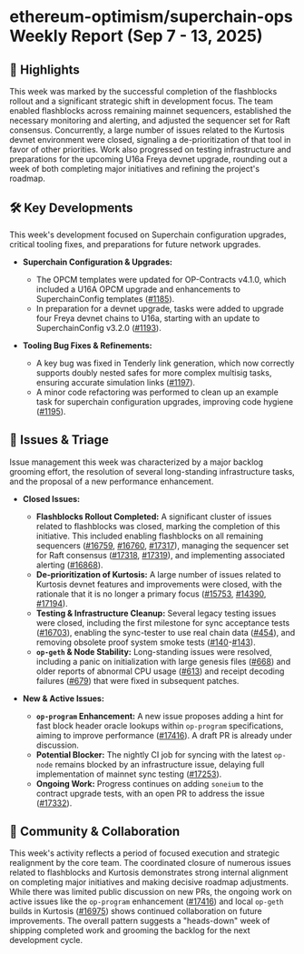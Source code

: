 # ethereum-optimism/superchain-ops Weekly Report (Sep 7 - 13, 2025)

## 🚀 Highlights
This week was marked by the successful completion of the flashblocks rollout and a significant strategic shift in development focus. The team enabled flashblocks across remaining mainnet sequencers, established the necessary monitoring and alerting, and adjusted the sequencer set for Raft consensus. Concurrently, a large number of issues related to the Kurtosis devnet environment were closed, signaling a de-prioritization of that tool in favor of other priorities. Work also progressed on testing infrastructure and preparations for the upcoming U16a Freya devnet upgrade, rounding out a week of both completing major initiatives and refining the project's roadmap.

## 🛠️ Key Developments
This week's development focused on Superchain configuration upgrades, critical tooling fixes, and preparations for future network upgrades.

-   **Superchain Configuration & Upgrades:**
    -   The OPCM templates were updated for OP-Contracts v4.1.0, which included a U16A OPCM upgrade and enhancements to SuperchainConfig templates ([#1185](https://github.com/ethereum-optimism/superchain-ops/pull/1185)).
    -   In preparation for a devnet upgrade, tasks were added to upgrade four Freya devnet chains to U16a, starting with an update to SuperchainConfig v3.2.0 ([#1193](https://github.com/ethereum-optimism/superchain-ops/pull/1193)).

-   **Tooling Bug Fixes & Refinements:**
    -   A key bug was fixed in Tenderly link generation, which now correctly supports doubly nested safes for more complex multisig tasks, ensuring accurate simulation links ([#1197](https://github.com/ethereum-optimism/superchain-ops/pull/1197)).
    -   A minor code refactoring was performed to clean up an example task for superchain configuration upgrades, improving code hygiene ([#1195](https://github.com/ethereum-optimism/superchain-ops/pull/1195)).

## 🐛 Issues & Triage
Issue management this week was characterized by a major backlog grooming effort, the resolution of several long-standing infrastructure tasks, and the proposal of a new performance enhancement.

-   **Closed Issues:**
    -   **Flashblocks Rollout Completed:** A significant cluster of issues related to flashblocks was closed, marking the completion of this initiative. This included enabling flashblocks on all remaining sequencers ([#16759](https://github.com/ethereum-optimism/superchain-ops/issues/16759), [#16760](https://github.com/ethereum-optimism/superchain-ops/issues/16760), [#17317](https://github.com/ethereum-optimism/superchain-ops/issues/17317)), managing the sequencer set for Raft consensus ([#17318](https://github.com/ethereum-optimism/superchain-ops/issues/17318), [#17319](https://github.com/ethereum-optimism/superchain-ops/issues/17319)), and implementing associated alerting ([#16868](https://github.com/ethereum-optimism/superchain-ops/issues/16868)).
    -   **De-prioritization of Kurtosis:** A large number of issues related to Kurtosis devnet features and improvements were closed, with the rationale that it is no longer a primary focus ([#15753](https://github.com/ethereum-optimism/superchain-ops/issues/15753), [#14390](https://github.com/ethereum-optimism/superchain-ops/issues/14390), [#17194](https://github.com/ethereum-optimism/superchain-ops/issues/17194)).
    -   **Testing & Infrastructure Cleanup:** Several legacy testing issues were closed, including the first milestone for sync acceptance tests ([#16703](https://github.com/ethereum-optimism/superchain-ops/issues/16703)), enabling the sync-tester to use real chain data ([#454](https://github.com/ethereum-optimism/superchain-ops/issues/454)), and removing obsolete proof system smoke tests ([#140](https://github.com/ethereum-optimism/superchain-ops/issues/140)-[#143](https://github.com/ethereum-optimism/superchain-ops/issues/143)).
    -   **`op-geth` & Node Stability:** Long-standing issues were resolved, including a panic on initialization with large genesis files ([#668](https://github.com/ethereum-optimism/superchain-ops/issues/668)) and older reports of abnormal CPU usage ([#613](https://github.com/ethereum-optimism/superchain-ops/issues/613)) and receipt decoding failures ([#679](https://github.com/ethereum-optimism/superchain-ops/issues/679)) that were fixed in subsequent patches.

-   **New & Active Issues:**
    -   **`op-program` Enhancement:** A new issue proposes adding a hint for fast block header oracle lookups within `op-program` specifications, aiming to improve performance ([#17416](https://github.com/ethereum-optimism/superchain-ops/issues/17416)). A draft PR is already under discussion.
    -   **Potential Blocker:** The nightly CI job for syncing with the latest `op-node` remains blocked by an infrastructure issue, delaying full implementation of mainnet sync testing ([#17253](https://github.com/ethereum-optimism/superchain-ops/issues/17253)).
    -   **Ongoing Work:** Progress continues on adding `soneium` to the contract upgrade tests, with an open PR to address the issue ([#17332](https://github.com/ethereum-optimism/superchain-ops/issues/17332)).

## 💬 Community & Collaboration
This week's activity reflects a period of focused execution and strategic realignment by the core team. The coordinated closure of numerous issues related to flashblocks and Kurtosis demonstrates strong internal alignment on completing major initiatives and making decisive roadmap adjustments. While there was limited public discussion on new PRs, the ongoing work on active issues like the `op-program` enhancement ([#17416](https://github.com/ethereum-optimism/superchain-ops/issues/17416)) and local `op-geth` builds in Kurtosis ([#16975](https://github.com/ethereum-optimism/superchain-ops/issues/16975)) shows continued collaboration on future improvements. The overall pattern suggests a "heads-down" week of shipping completed work and grooming the backlog for the next development cycle.